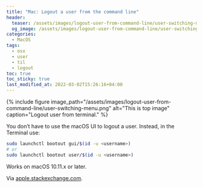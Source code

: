 ```yaml
---
title: "Mac: Logout a user from the command line"
header:
  teaser: /assets/images/logout-user-from-command-line/user-switching-menu.png
  og_image: /assets/images/logout-user-from-command-line/user-switching-menu.png
categories:
  - MacOS
tags:
  - osx
  - user
  - til
  - logout
toc: true
toc_sticky: true
last_modified_at: 2022-03-02T15:26:16+04:00
---
```


{% include figure image_path="/assets/images/logout-user-from-command-line/user-switching-menu.png" alt="This is top image" caption="Logout user from terminal." %}

You don’t have to use the macOS UI to logout a user. Instead, in the Terminal use:

```bash
sudo launchctl bootout gui/$(id -u <username>)
# or
sudo launchctl bootout user/$(id -u <username>)
```

Works on macOS 10.11.x or later.

Via [apple.stackexchange.com](https://apple.stackexchange.com/questions/126761/way-to-logout-a-user-from-the-command-line-in-os-x-10-9).
